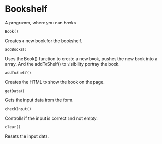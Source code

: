 # Bookshelf

A programm, where you can books.

```
Book()
```
Creates a new book for the bookshelf.

```
addBooks()
```
Uses the Book() function to create a new book, pushes the new book into a array.
And the addToShelf() to visibility portray the book.

```
addToShelf()
```
Creates the HTML to show the book on the page.

```
getData()
```
Gets the input data from the form.

```
checkInput()
```
Controlls if the input is correct and not empty.

```
clear()
```
Resets the input data.